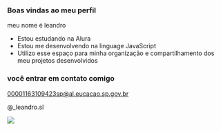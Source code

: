### Boas vindas ao meu perfil

meu nome é leandro 

- Estou estudando na Alura
- Estou me desenvolvendo na linguage JavaScript
- Utilizo esse espaço para minha organização e compartilhamento dos meu projetos desenvolvidos

### você entrar em contato comigo 

00001163109423sp@al.eucacao.sp.gov.br

@_leandro.sl


![](https://media1.tenor.com/m/U8usjYcMf9UAAAAd/yuri-alberto-solando-neto-yuri-alberto.gif)
